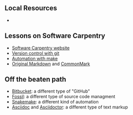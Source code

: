 ## Local Resources

*

## Lessons on Software Carpentry

* [Software Carpentry website][socweb]
* [Version control with git][socgit]
* [Automation with make][socmake]
* [Original Markdown][markdown] and [CommonMark][commonmark]

[socweb]: http://software-carpentry.org/
[socgit]: http://swcarpentry.github.io/git-novice/
[socmake]: http://swcarpentry.github.io/make-novice/
[markdown]: https://daringfireball.net/projects/markdown/
[commonmark]: http://commonmark.org/


## Off the beaten path

* [Bitbucket][bitbucket]: a different type of "GitHub"
* [Fossil][fossil]: a different type of source code managment
* [Snakemake][snakemake]: a different kind of automation
* [Asciidoc][asciidoc] and [Asciidoctor][asciidoctor]: a different type of text markup

[bitbucket]: https://bitbucket.org/
[fossil]: https://www.fossil-scm.org/
[snakemake]: https://bitbucket.org/snakemake/snakemake/wiki/Home
[asciidoc]: http://www.methods.co.nz/asciidoc/
[asciidoctor]: http://asciidoctor.org/
